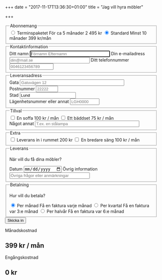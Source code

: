 +++
date = "2017-11-17T13:36:30+01:00"
title = "Jag vill hyra möbler"

+++

<form id="lease-form">
<fieldset class="subscription"> 
    <legend>Abonnemang</legend>
    <input type="radio" name="subscription" value="short" id="subscriptionShort">
    <label for="subscriptionShort">
      <span class="subscription-name">Terminspaketet</span>
      <span class="subscription-length">För ca 5 månader</span>
      <span class="subscription-cost" data-fee="2495">2 495 kr</span>
    </label>
    <input type="radio" name="subscription" value="long" id="subscriptionLong" checked>
    <label for="subscriptionLong">
      <span class="subscription-name">Standard</span>
      <span class="subscription-length">Minst 10 månader</span>
      <span class="subscription-cost" data-price="399">399 kr/mån</span>
    </label>
  </fieldset>
  <fieldset> 
    <legend>Kontaktinformation</legend>
    <label for="name">Ditt namn</label>
    <input required autofocus type="text" name="name" placeholder="Förnamn Efternamn" id="name" size="30">
    <label for="email">Din e-mailadress</label>
    <input required type="email" name="email" placeholder="din@mail.se" id="email" size="30">
    <label for="telephone">Ditt telefonnummer</label>
    <input required type="tel" name="telephone" placeholder="0046123456789" id="telephone" size="15">
  </fieldset>
  <fieldset> 
    <legend>Leveransadress</legend>
    <label for="street">Gata</label>
    <input required type="text" name="street" placeholder="Gatuvägen 12" id="street" size="40">
    <div>
      <div>
        <label for="postal">Postnummer</label>
        <input required type="text" name="postal" placeholder="22222" id="postal" size="6">
      </div>
      <div>
        <label for="city">Stad</label>
        <input required type="text" name="city" placeholder="Lund" id="city" value="Lund">
      </div>
    </div>
    <label for="room">Lägenhetsnummer eller annat</label>
    <input type="text" name="room" placeholder="LGH0000" id="room" size="9">
  </fieldset>
  <fieldset> 
    <legend>Tillval</legend>
    <input type="checkbox" name="sofa" id="sofa">
    <label for="sofa">En soffa <span data-price="100">100 kr / mån</span></label>
    <input type="checkbox" name="bedSet" id="bedSet">
    <label for="bedSet">Ett bäddset <span data-price="75">75 kr / mån</span></label>
    <div class="l-center">
      <label for="otherAddon">Något annat</label>
      <input type="input" placeholder="T.ex. en stålampa" name="otherAddon" id="otherAddon" size="40">
    </div>
  </fieldset>
  <fieldset> 
    <legend>Extra</legend>
    <input type="checkbox" name="homeDelivery" id="homeDelivery">
    <label for="homeDelivery">Leverans in i rummet <span data-fee="200">200 kr</span></label>
    <input type="checkbox" name="wideBed" id="wideBed">
    <label for="wideBed">En bredare säng <span data-price="100">100 kr / mån</span></label>
  </fieldset>
  <fieldset> 
    <legend>Leverans</legend>
    <p>När vill du få dina möbler?</p>
    <label for="delivery">Datum</label>
    <input required type="date" name="delivery" placeholder="Datum" id="delivery">
    <label for="other">Övrig information</label>
    <input type="text" name="other" placeholder="Övriga frågor eller anmärkningar" id="other" size="30">
  </fieldset>
  <fieldset> 
    <legend>Betalning</legend>
    <p>Hur vill du betala?</p>
    <input type="radio" name="payment" value="1" id="paypermonth" checked>
    <label class="label-wide" for="paypermonth">
      <span class="subscription-name">Per månad</span>
      <span class="subscription-length">Få en faktura varje månad</span>
    </label>
    <input type="radio" name="payment" value="3" id="payperquarter">
    <label class="label-wide" for="payperquarter">
      <span class="subscription-name">Per kvartal</span>
      <span class="subscription-length">Få en faktura var 3:e månad</span>
    </label>
    <input type="radio" name="payment" value="6" id="payperhalfyear">
    <label class="label-wide" for="payperhalfyear">
      <span class="subscription-name">Per halvår</span>
      <span class="subscription-length">Få en faktura var 6:e månad</span>
    </label>
  </fieldset>
  <div class="l-center">
    <input role="button" class="l-button" type="submit" value="Skicka in">
  </div>
  <div class="l-floating costs l-grid">
    <div>
      <p>Månadskostnad</p>
      <h2><span id="monthlyCost">399</span> kr / <span id="payPeriod">mån</span></h2>
    </div>
    <div>
      <p>Engångskostnad</p>
      <h2><span id="feeCost">0</span> kr</h2>
  </div>
</form>